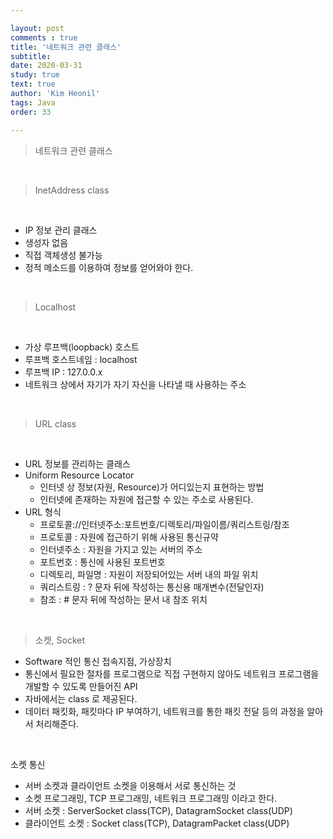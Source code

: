 ```yaml
---

layout: post
comments : true
title: '네트워크 관련 클래스'
subtitle:
date: 2020-03-31
study: true
text: true
author: 'Kim Heonil'
tags: Java
order: 33

---
```


> 네트워크 관련 클래스

<br>

> InetAddress class

<br>

- IP 정보 관리 클래스
- 생성자 없음
- 직접 객체생성 불가능
- 정적 메소드를 이용하여 정보를 얻어와야 한다.



<br>

> Localhost

<br>

- 가상 루프백(loopback) 호스트
- 루프백 호스트네임 : localhost
- 루프백 IP : 127.0.0.x
- 네트워크 상에서 자기가 자기 자신을 나타낼 때 사용하는 주소



<br>

> URL class

<br>

- URL 정보를 관리하는 클래스
- Uniform Resource Locator
  - 인터넷 상 정보(자원, Resource)가 어디있는지 표현하는 방법
  - 인터넷에 존재하는 자원에 접근할 수 있는 주소로 사용된다.
- URL 형식
  - 프로토콜://인터넷주소:포트번호/디렉토리/파일이름/쿼리스트링/참조
  - 프로토콜 : 자원에 접근하기 위해 사용된 통신규약
  - 인터넷주소 : 자원을 가지고 있는 서버의 주소
  - 포트번호 : 통신에 사용된 포트번호
  - 디렉토리, 파일명 : 자원이 저장되어있는 서버 내의 파일 위치
  - 쿼리스트링 : ? 문자 뒤에 작성하는 통신용 매개변수(전달인자)
  - 참조 : # 문자 뒤에 작성하는 문서 내 참조 위치



<br>



> 소켓, Socket

- Software 적인 통신 접속지점, 가상장치
- 통신에서 필요한 절차를 프로그램으로 직접 구현하지 않아도 네트워크 프로그램을 개발할 수 있도록 만들어진 API
- 자바에서는 class 로 제공된다.
- 데이터 패킷화, 패킷마다 IP 부여하기, 네트워크를 통한 패킷 전달 등의 과정을 알아서 처리해준다.

<br>

소켓 통신

- 서버 소켓과 클라이언트 소켓을 이용해서 서로 통신하는 것
- 소켓 프로그래밍, TCP 프로그래밍, 네트워크 프로그래밍 이라고 한다.
- 서버 소켓 : ServerSocket class(TCP), DatagramSocket class(UDP)
- 클라이언트 소켓 : Socket class(TCP), DatagramPacket class(UDP)


<br><br>